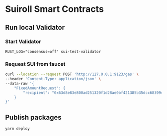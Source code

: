 # Suiroll Smart Contracts

## Run local Validator

### Start Validator
`RUST_LOG="consensus=off" sui-test-validator`


### Request SUI from faucet

```bash
curl --location --request POST 'http://127.0.0.1:9123/gas' \
--header 'Content-Type: application/json' \
--data-raw '{
    "FixedAmountRequest": {
        "recipient": "0x63d8e83e800ad251320f1d28ae0bf421385b35dcc683994251a0d276e7ccb8a0"
    }
}'
```


## Publish packages

`yarn deploy`
